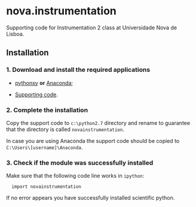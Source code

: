 nova.instrumentation
====================

Supporting code for Instrumentation 2 class at Universidade Nova de Lisboa.


## Installation
### 1. Download and install the required applications
- [pythonxy](http://code.google.com/p/pythonxy/)  **or** [Anaconda](https://store.continuum.io/cshop/anaconda/);

- [Supporting code](https://github.com/hgamboa/novainstrumentation).

### 2. Complete the installation
Copy the support code to `c:\python2.7` directory and rename to guarantee that the directory is called `novainstrumentation`.

In case you are using Anaconda the support code should be copied to `C:\Users\[username]\Anaconda`.  

### 3. Check if the module was successfully installed  
Make sure that the following code line works in `ipython`:

      import novainstrumentation

If no error appears you have successfully installed scientific python. 

